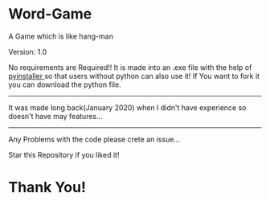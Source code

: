 # Word-Game
A Game which is like hang-man

Version: 1.0

No requirements are Required!!
It is made into an .exe file with the help of <a href = "https://github.com/pyinstaller/pyinstaller"> pyinstaller </a> so that users without python can also use it! If You want to fork it you can download the python file.

<hr>

It was made long back(January 2020) when I didn't have experience so doesn't have may features...

<hr> 

Any Problems with the code please crete an issue...

Star this Repository if you liked it!

# Thank You!
